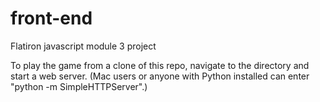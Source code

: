 # front-end
Flatiron javascript module 3 project

To play the game from a clone of this repo, navigate to the directory and start a web server. (Mac users or anyone with Python installed can enter "python -m SimpleHTTPServer".)
